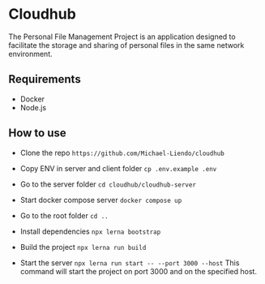 # Cloudhub

The Personal File Management Project is an application designed to facilitate the storage and sharing of personal files in the same network environment.

## Requirements

- Docker
- Node.js

## How to use

- Clone the repo `https://github.com/Michael-Liendo/cloudhub`

- Copy ENV in server and client folder `cp .env.example .env`

- Go to the server folder `cd cloudhub/cloudhub-server`

- Start docker compose server `docker compose up`

- Go to the root folder `cd ..`

- Install dependencies `npx lerna bootstrap`

- Build the project `npx lerna run build`

- Start the server `npx lerna run start -- --port 3000 --host`
This command will start the project on port 3000 and on the specified host.
